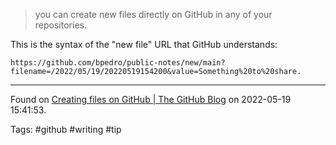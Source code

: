 > you can create new files directly on GitHub in any of your repositories.

This is the syntax of the "new file" URL that GitHub understands:

`https://github.com/bpedro/public-notes/new/main?filename=/2022/05/19/20220519154200&value=Something%20to%20share.`

---
Found on [Creating files on GitHub | The GitHub Blog](https://github.blog/2012-12-05-creating-files-on-github/) on 2022-05-19 15:41:53.

Tags: #github #writing #tip